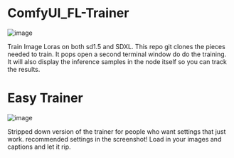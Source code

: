 # ComfyUI_FL-Trainer

![image](https://github.com/user-attachments/assets/ac28ce7d-18cc-4ae4-96ec-3ebc828a215a)

Train Image Loras on both sd1.5 and SDXL. This repo git clones the pieces needed to train. It pops open a second terminal window do do the training.
It will also display the inference samples in the node itself so you can track the results.

# Easy Trainer
![image](https://github.com/user-attachments/assets/d5eee494-488c-46a1-9402-b96a9166c40e)


Stripped down version of the trainer for people who want settings that just work.
recommended settings in the screenshot! Load in your images and captions and let it rip.
